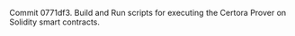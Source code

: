 Commit 0771df3.                    Build and Run scripts for executing the Certora Prover on Solidity smart contracts.